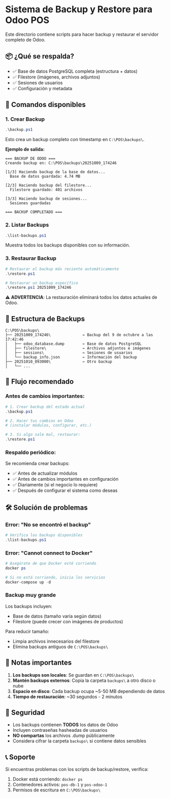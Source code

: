 # Sistema de Backup y Restore para Odoo POS

Este directorio contiene scripts para hacer backup y restaurar el servidor completo de Odoo.

## 📦 ¿Qué se respalda?

- ✅ Base de datos PostgreSQL completa (estructura + datos)
- ✅ Filestore (imágenes, archivos adjuntos)
- ✅ Sesiones de usuarios
- ✅ Configuración y metadata

## 🚀 Comandos disponibles

### 1. Crear Backup

```powershell
.\backup.ps1
```

Esto crea un backup completo con timestamp en `C:\POS\backups\`.

**Ejemplo de salida:**
```
=== BACKUP DE ODOO ===
Creando backup en: C:\POS\backups\20251009_174246

[1/3] Haciendo backup de la base de datos...
  Base de datos guardada: 4.74 MB

[2/3] Haciendo backup del filestore...
  Filestore guardado: 401 archivos

[3/3] Haciendo backup de sesiones...
  Sesiones guardadas

=== BACKUP COMPLETADO ===
```

### 2. Listar Backups

```powershell
.\list-backups.ps1
```

Muestra todos los backups disponibles con su información.

### 3. Restaurar Backup

```powershell
# Restaurar el backup más reciente automáticamente
.\restore.ps1

# Restaurar un backup específico
.\restore.ps1 20251009_174246
```

⚠️ **ADVERTENCIA**: La restauración eliminará todos los datos actuales de Odoo.

## 📁 Estructura de Backups

```
C:\POS\backups\
├── 20251009_174246\              ← Backup del 9 de octubre a las 17:42:46
│   ├── odoo_database.dump        ← Base de datos PostgreSQL
│   ├── filestore\                ← Archivos adjuntos e imágenes
│   ├── sessions\                 ← Sesiones de usuarios
│   └── backup_info.json          ← Información del backup
├── 20251010_093000\              ← Otro backup
│   └── ...
```

## 🔄 Flujo recomendado

### Antes de cambios importantes:

```powershell
# 1. Crear backup del estado actual
.\backup.ps1

# 2. Hacer tus cambios en Odoo
# (instalar módulos, configurar, etc.)

# 3. Si algo sale mal, restaurar:
.\restore.ps1
```

### Respaldo periódico:

Se recomienda crear backups:
- ✅ Antes de actualizar módulos
- ✅ Antes de cambios importantes en configuración
- ✅ Diariamente (si el negocio lo requiere)
- ✅ Después de configurar el sistema como deseas

## 🛠️ Solución de problemas

### Error: "No se encontró el backup"
```powershell
# Verifica los backups disponibles
.\list-backups.ps1
```

### Error: "Cannot connect to Docker"
```powershell
# Asegúrate de que Docker esté corriendo
docker ps

# Si no está corriendo, inicia los servicios
docker-compose up -d
```

### Backup muy grande
Los backups incluyen:
- Base de datos (tamaño varía según datos)
- Filestore (puede crecer con imágenes de productos)

Para reducir tamaño:
- Limpia archivos innecesarios del filestore
- Elimina backups antiguos de `C:\POS\backups\`

## 📌 Notas importantes

1. **Los backups son locales**: Se guardan en `C:\POS\backups\`
2. **Mantén backups externos**: Copia la carpeta `backups\` a otro disco o nube
3. **Espacio en disco**: Cada backup ocupa ~5-50 MB dependiendo de datos
4. **Tiempo de restauración**: ~30 segundos - 2 minutos

## 🔐 Seguridad

- Los backups contienen **TODOS** los datos de Odoo
- Incluyen contraseñas hasheadas de usuarios
- **NO compartas** los archivos .dump públicamente
- Considera cifrar la carpeta `backups\` si contiene datos sensibles

## 📞 Soporte

Si encuentras problemas con los scripts de backup/restore, verifica:
1. Docker está corriendo: `docker ps`
2. Contenedores activos: `pos-db-1` y `pos-odoo-1`
3. Permisos de escritura en `C:\POS\backups\`
